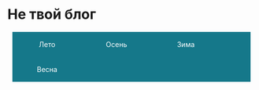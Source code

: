 # Не твой блог
<style>
#navbar, #navbar li {
  margin: 10;
  padding: 0;
}
#navbar {
  background: #15788A;
}
#navbar li {
  display: inline-block;
  width: 25%;
  text-align: center;
}
#navbar a {
  display: block;
  padding: 7px;
  color: white;
  text-decoration: none;
}
#navbar a:hover {
  background: #15856B;
}
</style>

<ul id="navbar">
  <li><a href="#1">Лето</a>
  <li><a href="#2">Осень</a>
  <li><a href="#3">Зима</a>
  <li><a href="#4">Весна</a>







